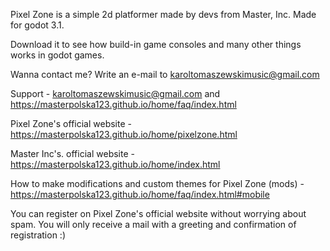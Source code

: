 Pixel Zone is a simple 2d platformer made by devs from Master, Inc. Made for godot 3.1.

Download it to see how build-in game consoles and many other things works in godot games.

Wanna contact me? Write an e-mail to karoltomaszewskimusic@gmail.com

Support - karoltomaszewskimusic@gmail.com and https://masterpolska123.github.io/home/faq/index.html


Pixel Zone's official website - https://masterpolska123.github.io/home/pixelzone.html


Master Inc's. official website - https://masterpolska123.github.io/home/index.html

How to make modifications and custom themes for Pixel Zone (mods) - 
https://masterpolska123.github.io/home/faq/index.html#mobile

You can register on Pixel Zone's official website without worrying about spam. You will only receive a mail with a greeting and 
confirmation of registration :)
